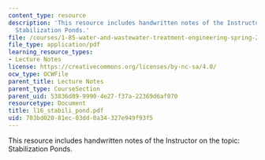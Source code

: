 ```yaml
---
content_type: resource
description: 'This resource includes handwritten notes of the Instructor on the topic:
  Stabilization Ponds.'
file: /courses/1-85-water-and-wastewater-treatment-engineering-spring-2006/703bd02081ec03dd0a34327e949f93f5_l16_stabili_pond.pdf
file_type: application/pdf
learning_resource_types:
- Lecture Notes
license: https://creativecommons.org/licenses/by-nc-sa/4.0/
ocw_type: OCWFile
parent_title: Lecture Notes
parent_type: CourseSection
parent_uid: 53836d89-9990-4e27-f37a-22369d6af070
resourcetype: Document
title: l16_stabili_pond.pdf
uid: 703bd020-81ec-03dd-0a34-327e949f93f5
---
```

This resource includes handwritten notes of the Instructor on the topic: Stabilization Ponds.
